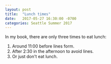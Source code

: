 ```yaml
---
layout: post
title:  "Lunch times"
date:   2017-05-27 16:30:00 -0700
categories: Seattle Summer 2017
---
```


In my book, there are only three times to eat lunch: 
1. Around 11:00 before lines form. 
2. After 2:30 in the afternoon to avoid lines. 
3. Or just don't eat lunch.
